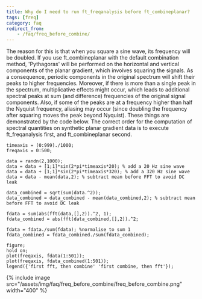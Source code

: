 ```yaml
---
title: Why do I need to run ft_freqanalysis before ft_combineplanar?
tags: [freq]
category: faq
redirect_from:
    - /faq/freq_before_combine/
---
```


The reason for this is that when you square a sine wave, its frequency will be doubled. If you use ft_combineplanar with the default combination method, 'Pythagoras' will be performed on the horizontal and vertical components of the planar gradient, which involves squaring the signals. As a consequence, periodic components in the original spectrum will shift their peaks to higher frequencies. Moreover, if there is more than a single peak in the spectrum, multiplicative effects might occur, which leads to additional spectral peaks at sum (and difference) frequencies of the original signal components. Also, if some of the peaks are at a frequency higher than half the Nyquist frequency, aliasing may occur (since doubling the frequency after squaring moves the peak beyond Nyquist). These things are demonstrated by the code below. The correct order for the computation of spectral quantities on synthetic planar gradient data is to execute ft_freqanalysis first, and ft_combineplanar second.

```
timeaxis = (0:999)./1000;
freqaxis = 0:500;

data = randn(2,1000);
data = data + [1;1]*sin(2*pi*timeaxis*20); % add a 20 Hz sine wave
data = data + [1;1]*sin(2*pi*timeaxis*320); % add a 320 Hz sine wave
data = data - mean(data,2); % subtract mean before FFT to avoid DC leak

data_combined = sqrt(sum(data.^2));
data_combined = data_combined - mean(data_combined,2); % subtract mean before FFT to avoid DC leak

fdata = sum(abs(fft(data,[],2)).^2, 1);
fdata_combined = abs(fft(data_combined,[],2)).^2;

fdata = fdata./sum(fdata); %normalise to sum 1
fdata_combined = fdata_combined./sum(fdata_combined);

figure;
hold on;
plot(freqaxis, fdata(1:501));
plot(freqaxis, fdata_combined(1:501));
legend({'first fft, then combine' 'first combine, then fft'});
```

{% include image src="/assets/img/faq/freq_before_combine/freq_before_combine.png" width="400" %}
